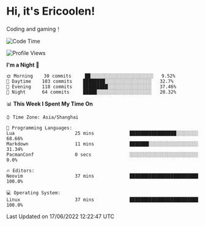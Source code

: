 # Hi, it's Ericoolen!
Coding and gaming！

<!--START_SECTION:waka-->
![Code Time](http://img.shields.io/badge/Code%20Time-316%20hrs%2040%20mins-blue)

![Profile Views](http://img.shields.io/badge/Profile%20Views-3-blue)

**I'm a Night 🦉** 

```text
🌞 Morning    30 commits     ██░░░░░░░░░░░░░░░░░░░░░░░   9.52% 
🌆 Daytime    103 commits    ████████░░░░░░░░░░░░░░░░░   32.7% 
🌃 Evening    118 commits    █████████░░░░░░░░░░░░░░░░   37.46% 
🌙 Night      64 commits     █████░░░░░░░░░░░░░░░░░░░░   20.32%

```


📊 **This Week I Spent My Time On** 

```text
⌚︎ Time Zone: Asia/Shanghai

💬 Programming Languages: 
Lua                      25 mins             █████████████████░░░░░░░░   68.66% 
Markdown                 11 mins             ███████░░░░░░░░░░░░░░░░░░   31.34% 
PacmanConf               0 secs              ░░░░░░░░░░░░░░░░░░░░░░░░░   0.0%

🔥 Editors: 
Neovim                   37 mins             █████████████████████████   100.0%

💻 Operating System: 
Linux                    37 mins             █████████████████████████   100.0%

```


 Last Updated on 17/06/2022 12:22:47 UTC
<!--END_SECTION:waka-->

